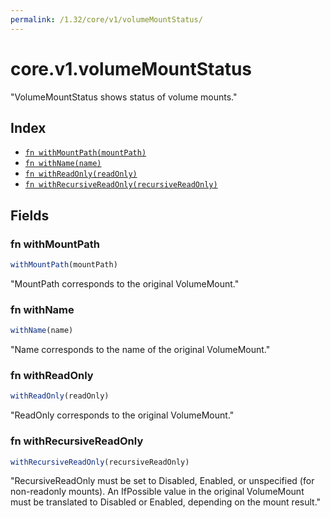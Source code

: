 ```yaml
---
permalink: /1.32/core/v1/volumeMountStatus/
---
```


# core.v1.volumeMountStatus

"VolumeMountStatus shows status of volume mounts."

## Index

* [`fn withMountPath(mountPath)`](#fn-withmountpath)
* [`fn withName(name)`](#fn-withname)
* [`fn withReadOnly(readOnly)`](#fn-withreadonly)
* [`fn withRecursiveReadOnly(recursiveReadOnly)`](#fn-withrecursivereadonly)

## Fields

### fn withMountPath

```ts
withMountPath(mountPath)
```

"MountPath corresponds to the original VolumeMount."

### fn withName

```ts
withName(name)
```

"Name corresponds to the name of the original VolumeMount."

### fn withReadOnly

```ts
withReadOnly(readOnly)
```

"ReadOnly corresponds to the original VolumeMount."

### fn withRecursiveReadOnly

```ts
withRecursiveReadOnly(recursiveReadOnly)
```

"RecursiveReadOnly must be set to Disabled, Enabled, or unspecified (for non-readonly mounts). An IfPossible value in the original VolumeMount must be translated to Disabled or Enabled, depending on the mount result."